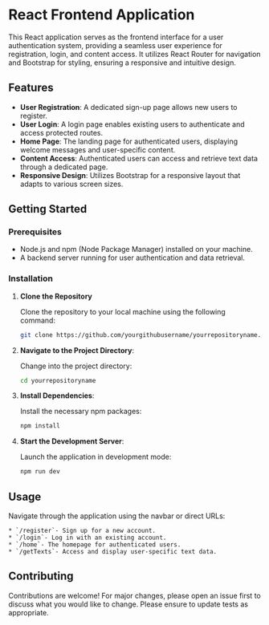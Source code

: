 # React Frontend Application

This React application serves as the frontend interface for a user authentication system, providing a seamless user experience for registration, login, and content access. It utilizes React Router for navigation and Bootstrap for styling, ensuring a responsive and intuitive design.

## Features

- **User Registration**: A dedicated sign-up page allows new users to register.
- **User Login**: A login page enables existing users to authenticate and access protected routes.
- **Home Page**: The landing page for authenticated users, displaying welcome messages and user-specific content.
- **Content Access**: Authenticated users can access and retrieve text data through a dedicated page.
- **Responsive Design**: Utilizes Bootstrap for a responsive layout that adapts to various screen sizes.

## Getting Started

### Prerequisites

- Node.js and npm (Node Package Manager) installed on your machine.
- A backend server running for user authentication and data retrieval.

### Installation

1. **Clone the Repository**

   Clone the repository to your local machine using the following command:

   ```bash
   git clone https://github.com/yourgithubusername/yourrepositoryname.git
   ```

2. **Navigate to the Project Directory**:
    
    Change into the project directory:

    ```bash
    cd yourrepositoryname
    ```

3. **Install Dependencies**:
    
    Install the necessary npm packages:

    ```bash
    npm install
    ```

4. **Start the Development Server**:

    Launch the application in development mode:

    ```bash
    npm run dev
    ```

## Usage

Navigate through the application using the navbar or direct URLs:

    * `/register`- Sign up for a new account.
    * `/login`- Log in with an existing account.
    * `/home`- The homepage for authenticated users.
    * `/getTexts`- Access and display user-specific text data.

## Contributing

Contributions are welcome! For major changes, please open an issue first to discuss what you would like to change. Please ensure to update tests as appropriate.
